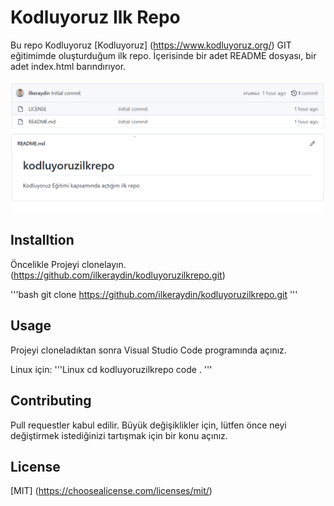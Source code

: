 # Kodluyoruz Ilk Repo

Bu repo Kodluyoruz [Kodluyoruz] (https://www.kodluyoruz.org/) GIT eğitimimde oluşturduğum ilk repo.
İçerisinde bir adet README dosyası, bir adet index.html barındırıyor.

![github](projeresmi.PNG)

## Installtion

Öncelikle Projeyi clonelayın. (https://github.com/ilkeraydin/kodluyoruzilkrepo.git)

'''bash
git clone https://github.com/ilkeraydin/kodluyoruzilkrepo.git
'''

## Usage

Projeyi cloneladıktan sonra Visual Studio Code programında açınız.

Linux için:
'''Linux
cd kodluyoruzilkrepo
code .
'''

## Contributing
Pull requestler kabul edilir. Büyük değişiklikler için, lütfen önce neyi değiştirmek istediğinizi tartışmak için bir konu açınız.

## License

[MIT] (https://choosealicense.com/licenses/mit/)

[def]: img/github.png